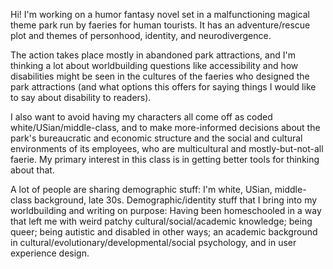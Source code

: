 Hi! I'm working on a humor fantasy novel set in a malfunctioning magical theme park run by faeries for human tourists. It has an adventure/rescue plot and themes of personhood, identity, and neurodivergence. 

The action takes place mostly in abandoned park attractions, and I'm thinking a lot about worldbuilding questions like accessibility and how disabilities might be seen in the cultures of the faeries who designed the park attractions (and what options this offers for saying things I would like to say about disability to readers). 

I also want to avoid having my characters all come off as coded white/USian/middle-class, and to make more-informed decisions about the park's bureaucratic and economic structure and the social and cultural environments of its employees, who are multicultural and mostly-but-not-all faerie. My primary interest in this class is in getting better tools for thinking about that. 

A lot of people are sharing demographic stuff: I'm white, USian, middle-class background, late 30s. Demographic/identity stuff that I bring into my worldbuilding and writing on purpose: Having been homeschooled in a way that left me with weird patchy cultural/social/academic knowledge; being queer; being autistic and disabled in other ways; an academic background in cultural/evolutionary/developmental/social psychology, and in user experience design. 
